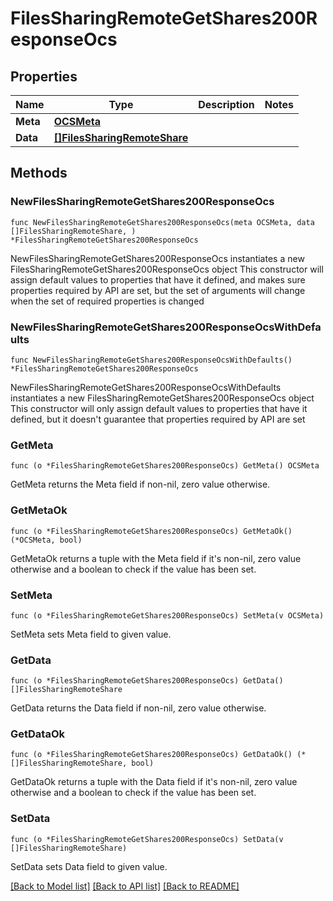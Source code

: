 # FilesSharingRemoteGetShares200ResponseOcs

## Properties

Name | Type | Description | Notes
------------ | ------------- | ------------- | -------------
**Meta** | [**OCSMeta**](OCSMeta.md) |  | 
**Data** | [**[]FilesSharingRemoteShare**](FilesSharingRemoteShare.md) |  | 

## Methods

### NewFilesSharingRemoteGetShares200ResponseOcs

`func NewFilesSharingRemoteGetShares200ResponseOcs(meta OCSMeta, data []FilesSharingRemoteShare, ) *FilesSharingRemoteGetShares200ResponseOcs`

NewFilesSharingRemoteGetShares200ResponseOcs instantiates a new FilesSharingRemoteGetShares200ResponseOcs object
This constructor will assign default values to properties that have it defined,
and makes sure properties required by API are set, but the set of arguments
will change when the set of required properties is changed

### NewFilesSharingRemoteGetShares200ResponseOcsWithDefaults

`func NewFilesSharingRemoteGetShares200ResponseOcsWithDefaults() *FilesSharingRemoteGetShares200ResponseOcs`

NewFilesSharingRemoteGetShares200ResponseOcsWithDefaults instantiates a new FilesSharingRemoteGetShares200ResponseOcs object
This constructor will only assign default values to properties that have it defined,
but it doesn't guarantee that properties required by API are set

### GetMeta

`func (o *FilesSharingRemoteGetShares200ResponseOcs) GetMeta() OCSMeta`

GetMeta returns the Meta field if non-nil, zero value otherwise.

### GetMetaOk

`func (o *FilesSharingRemoteGetShares200ResponseOcs) GetMetaOk() (*OCSMeta, bool)`

GetMetaOk returns a tuple with the Meta field if it's non-nil, zero value otherwise
and a boolean to check if the value has been set.

### SetMeta

`func (o *FilesSharingRemoteGetShares200ResponseOcs) SetMeta(v OCSMeta)`

SetMeta sets Meta field to given value.


### GetData

`func (o *FilesSharingRemoteGetShares200ResponseOcs) GetData() []FilesSharingRemoteShare`

GetData returns the Data field if non-nil, zero value otherwise.

### GetDataOk

`func (o *FilesSharingRemoteGetShares200ResponseOcs) GetDataOk() (*[]FilesSharingRemoteShare, bool)`

GetDataOk returns a tuple with the Data field if it's non-nil, zero value otherwise
and a boolean to check if the value has been set.

### SetData

`func (o *FilesSharingRemoteGetShares200ResponseOcs) SetData(v []FilesSharingRemoteShare)`

SetData sets Data field to given value.



[[Back to Model list]](../README.md#documentation-for-models) [[Back to API list]](../README.md#documentation-for-api-endpoints) [[Back to README]](../README.md)


